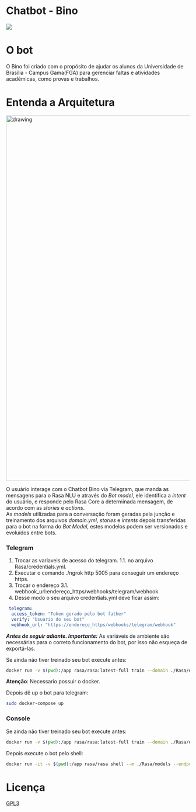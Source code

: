 # Chatbot - Bino
<!-- badges -->
<a href="https://www.gnu.org/licenses/gpl-3.0.pt-br.html"><img src="https://img.shields.io/badge/licence-GPL3-green.svg"/></a>

# O bot

O Bino foi criado com o propósito de ajudar os alunos da Universidade de Brasília - Campus Gama(FGA) para gerenciar faltas e atividades acadêmicas, como provas e trabalhos.

# Entenda a Arquitetura
<img src="https://i.imgur.com/zpn7hFT.png" alt="drawing" width="1000"/>

O usuário interage com o Chatbot Bino via Telegram,  que manda as mensagens para o Rasa NLU e através do *Bot model*, ele identifica a *intent* do usuário, e responde pelo Rasa Core a determinada mensagem, de acordo com as *stories* e *actions*.  
As *models* utilizadas para a conversação foram geradas pela junção e treinamento dos arquivos <i>domain.yml</i>, *stories* e *intents* depois transferidas para o bot na forma do *Bot Model*, estes
modelos podem ser versionados e evoluídos entre bots.  

### Telegram

1. Trocar as variaveis de acesso do telegram.
        1.1. no arquivo Rasa/credentials.yml.
2. Executar o comando ./ngrok http 5005 para conseguir um endereço https.
3. Trocar o endereço
    3.1. webhook_url:endereço_https/webhooks/telegram/webhook
4. Desse modo o seu arquivo credentials.yml deve ficar assim:
```yml
 telegram:
  access_token: "Token gerado pelo bot father"
  verify: "Usuario do seu bot"
  webhook_url: "https://endereço_https/webhooks/telegram/webhook"
```

<strong><em>Antes de seguir adiante. Importante:</strong></em> As variáveis de ambiente são necessárias para o correto funcionamento do bot, por isso não esqueça de exportá-las.

Se ainda não tiver treinado seu bot execute antes:

```sh
docker run -v $(pwd):/app rasa/rasa:latest-full train --domain ./Rasa/domain.yml --data ./Rasa/data --out ./Rasa/models --config ./Rasa/config.yml
``` 
**Atenção**: Necessario possuir o docker.  

Depois dê up o bot para telegram:

```sh
sudo docker-compose up
```

### Console

Se ainda não tiver treinado seu bot execute antes:
```sh
docker run -v $(pwd):/app rasa/rasa:latest-full train --domain ./Rasa/domain.yml --data ./Rasa/data --out ./Rasa/models --config ./Rasa/config.yml
``` 

Depois execute o bot pelo shell:
```sh
docker run -it -v $(pwd):/app rasa/rasa shell --m ./Rasa/models --endpoints ./Rasa/endpoints.yml
```

# Licença

[GPL3](https://github.com/ChatBot-Bino/Chatbot-Bino/blob/master/LICENSE)
